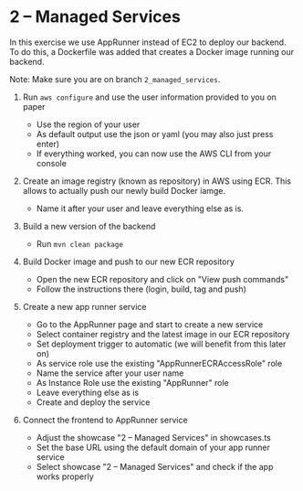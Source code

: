 # 2 – Managed Services

In this exercise we use AppRunner instead of EC2 to deploy our backend. To do this, a Dockerfile was added that creates a Docker image running our backend.

Note: Make sure you are on branch `2_managed_services`.

1. Run `aws configure` and use the user information provided to you on paper

    - Use the region of your user
    - As default output use the json or yaml (you may also just press enter)
    - If everything worked, you can now use the AWS CLI from your console

2. Create an image registry (known as repository) in AWS using ECR. This allows to actually push our newly build Docker iamge.

    - Name it after your user and leave everything else as is.

3. Build a new version of the backend

    - Run `mvn clean package`

4. Build Docker image and push to our new ECR repository

    - Open the new ECR repository and click on "View push commands"
    - Follow the instructions there (login, build, tag and push)

5. Create a new app runner service

    - Go to the AppRunner page and start to create a new service
    - Select container registry and the latest image in our ECR repository
    - Set deployment trigger to automatic (we will benefit from this later on)
    - As service role use the existing "AppRunnerECRAccessRole" role
    - Name the service after your user name
    - As Instance Role use the existing "AppRunner" role
    - Leave everything else as is
    - Create and deploy the service

6. Connect the frontend to AppRunner service

    - Adjust the showcase "2 – Managed Services" in showcases.ts
    - Set the base URL using the default domain of your app runner service
    - Select showcase "2 – Managed Services" and check if the app works properly
